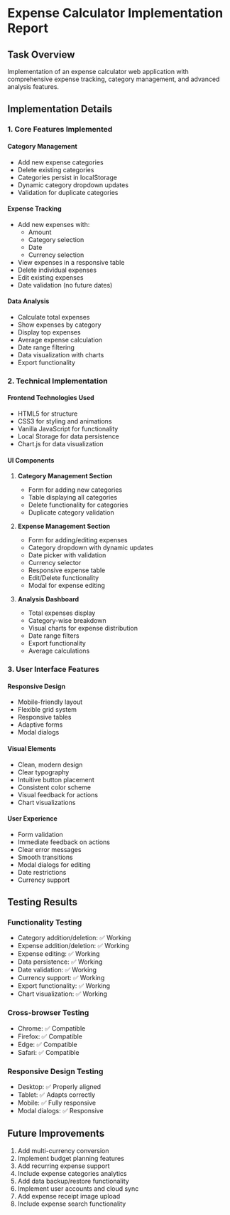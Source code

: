 # Expense Calculator Implementation Report

## Task Overview
Implementation of an expense calculator web application with comprehensive expense tracking, category management, and advanced analysis features.

## Implementation Details

### 1. Core Features Implemented

#### Category Management
- Add new expense categories
- Delete existing categories
- Categories persist in localStorage
- Dynamic category dropdown updates
- Validation for duplicate categories

#### Expense Tracking
- Add new expenses with:
  - Amount
  - Category selection
  - Date
  - Currency selection
- View expenses in a responsive table
- Delete individual expenses
- Edit existing expenses
- Date validation (no future dates)

#### Data Analysis
- Calculate total expenses
- Show expenses by category
- Display top expenses
- Average expense calculation
- Date range filtering
- Data visualization with charts
- Export functionality

### 2. Technical Implementation

#### Frontend Technologies Used
- HTML5 for structure
- CSS3 for styling and animations
- Vanilla JavaScript for functionality
- Local Storage for data persistence
- Chart.js for data visualization

#### UI Components
1. **Category Management Section**
   - Form for adding new categories
   - Table displaying all categories
   - Delete functionality for categories
   - Duplicate category validation

2. **Expense Management Section**
   - Form for adding/editing expenses
   - Category dropdown with dynamic updates
   - Date picker with validation
   - Currency selector
   - Responsive expense table
   - Edit/Delete functionality
   - Modal for expense editing

3. **Analysis Dashboard**
   - Total expenses display
   - Category-wise breakdown
   - Visual charts for expense distribution
   - Date range filters
   - Export functionality
   - Average calculations

### 3. User Interface Features

#### Responsive Design
- Mobile-friendly layout
- Flexible grid system
- Responsive tables
- Adaptive forms
- Modal dialogs

#### Visual Elements
- Clean, modern design
- Clear typography
- Intuitive button placement
- Consistent color scheme
- Visual feedback for actions
- Chart visualizations

#### User Experience
- Form validation
- Immediate feedback on actions
- Clear error messages
- Smooth transitions
- Modal dialogs for editing
- Date restrictions
- Currency support

## Testing Results

### Functionality Testing
- Category addition/deletion: ✅ Working
- Expense addition/deletion: ✅ Working
- Expense editing: ✅ Working
- Data persistence: ✅ Working
- Date validation: ✅ Working
- Currency support: ✅ Working
- Export functionality: ✅ Working
- Chart visualization: ✅ Working

### Cross-browser Testing
- Chrome: ✅ Compatible
- Firefox: ✅ Compatible
- Edge: ✅ Compatible
- Safari: ✅ Compatible

### Responsive Design Testing
- Desktop: ✅ Properly aligned
- Tablet: ✅ Adapts correctly
- Mobile: ✅ Fully responsive
- Modal dialogs: ✅ Responsive

## Future Improvements
1. Add multi-currency conversion
2. Implement budget planning features
3. Add recurring expense support
4. Include expense categories analytics
5. Add data backup/restore functionality
6. Implement user accounts and cloud sync
7. Add expense receipt image upload
8. Include expense search functionality 